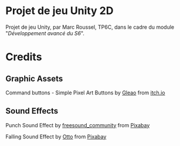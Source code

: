 # Projet de jeu Unity 2D
Projet de jeu Unity, par Marc Roussel, TP6C, dans le cadre du module "*Développement avancé du S6*".  

# Credits

## Graphic Assets
Command buttons - Simple Pixel Art Buttons by [Gleao](https://gleao.itch.io/) from [itch.io](https://itch.io/)

## Sound Effects
Punch Sound Effect by [freesound_community](https://pixabay.com/users/freesound_community-46691455/?utm_source=link-attribution&utm_medium=referral&utm_campaign=music&utm_content=37333) from [Pixabay](https://pixabay.com//?utm_source=link-attribution&utm_medium=referral&utm_campaign=music&utm_content=37333)

Falling Sound Effect by [Otto](https://pixabay.com/users/voicebosch-30143949/?utm_source=link-attribution&utm_medium=referral&utm_campaign=music&utm_content=180579) from [Pixabay](https://pixabay.com/sound-effects//?utm_source=link-attribution&utm_medium=referral&utm_campaign=music&utm_content=180579)